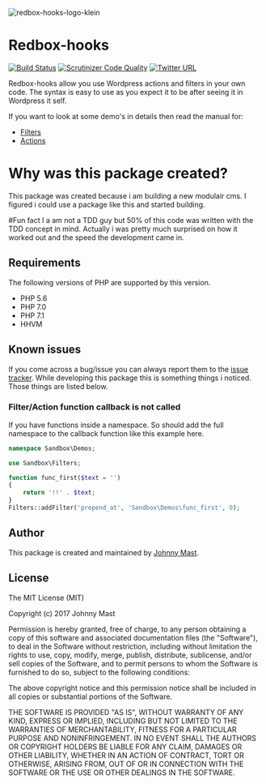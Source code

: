 ![redbox-hooks-logo-klein](https://cloud.githubusercontent.com/assets/121194/21081963/afe99cc8-bfd1-11e6-9ac6-25922c8b58b2.png)

# Redbox-hooks

[![Build Status](https://travis-ci.org/johnnymast/redbox-hooks.svg?branch=master)](https://travis-ci.org/johnnymast/Sandbox)
[![Scrutinizer Code Quality](https://scrutinizer-ci.com/g/johnnymast/redbox-hooks/badges/quality-score.png?b=master)](https://scrutinizer-ci.com/g/johnnymast/Sandbox/?branch=master)
[![Twitter URL](https://img.shields.io/twitter/url/http/shields.io.svg?style=social&label=Contact%20author)](https://twitter.com/intent/tweet?text=@mastjohnny)

Redbox-hooks allow you use Wordpress actions and filters in your own code. The syntax is easy to use as you expect it to be after seeing it in Wordpress it self.

If you want to look at some demo's in details then read the manual for:
 
* [Filters](FILTERS.md)
* [Actions](tests/ACTIONS.md)

# Why was this package created?
This package was created because i am building a new modulair cms. I figured i could use a package like this and started building.


#Fun fact
I a am not a TDD guy but 50% of this code was written with the TDD concept in mind. Actually i was pretty much surprised on how it worked out and the speed the development came in.


## Requirements

The following versions of PHP are supported by this version.

+ PHP 5.6
+ PHP 7.0
+ PHP 7.1
+ HHVM

## Known issues

If you come across a bug/issue you can always report them to the [issue tracker](https://github.com/johnnymast/Sandbox/issues). While developing this package this is something things
i noticed. Those things are listed below.

### Filter/Action function callback is not called
If you have functions inside a namespace. So should add the full namespace to the callback function like this example here.

```php
namespace Sandbox\Demos;

use Sandbox\Filters;

function func_first($text = '')
{
    return '!!' . $text;
}
Filters::addFilter('prepend_at', 'Sandbox\Demos\func_first', 0);
```
 
## Author

This package is created and maintained by [Johnny Mast](https://github.com/johnnymast).

## License

The MIT License (MIT)

Copyright (c) 2017 Johnny Mast

Permission is hereby granted, free of charge, to any person obtaining a copy
of this software and associated documentation files (the "Software"), to deal
in the Software without restriction, including without limitation the rights
to use, copy, modify, merge, publish, distribute, sublicense, and/or sell
copies of the Software, and to permit persons to whom the Software is
furnished to do so, subject to the following conditions:

The above copyright notice and this permission notice shall be included in all
copies or substantial portions of the Software.

THE SOFTWARE IS PROVIDED "AS IS", WITHOUT WARRANTY OF ANY KIND, EXPRESS OR
IMPLIED, INCLUDING BUT NOT LIMITED TO THE WARRANTIES OF MERCHANTABILITY,
FITNESS FOR A PARTICULAR PURPOSE AND NONINFRINGEMENT. IN NO EVENT SHALL THE
AUTHORS OR COPYRIGHT HOLDERS BE LIABLE FOR ANY CLAIM, DAMAGES OR OTHER
LIABILITY, WHETHER IN AN ACTION OF CONTRACT, TORT OR OTHERWISE, ARISING FROM,
OUT OF OR IN CONNECTION WITH THE SOFTWARE OR THE USE OR OTHER DEALINGS IN THE
SOFTWARE.

